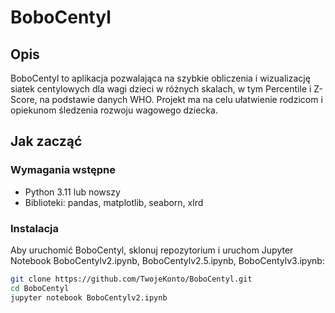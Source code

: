 # BoboCentyl

## Opis
BoboCentyl to aplikacja pozwalająca na szybkie obliczenia i wizualizację siatek centylowych dla wagi dzieci w różnych skalach, w tym Percentile i Z-Score, na podstawie danych WHO. Projekt ma na celu ułatwienie rodzicom i opiekunom śledzenia rozwoju wagowego dziecka.

## Jak zacząć

### Wymagania wstępne
- Python 3.11 lub nowszy
- Biblioteki: pandas, matplotlib, seaborn, xlrd

### Instalacja
Aby uruchomić BoboCentyl, sklonuj repozytorium i uruchom Jupyter Notebook BoboCentylv2.ipynb, BoboCentylv2.5.ipynb, BoboCentylv3.ipynb:

```bash
git clone https://github.com/TwojeKonto/BoboCentyl.git
cd BoboCentyl
jupyter notebook BoboCentylv2.ipynb
